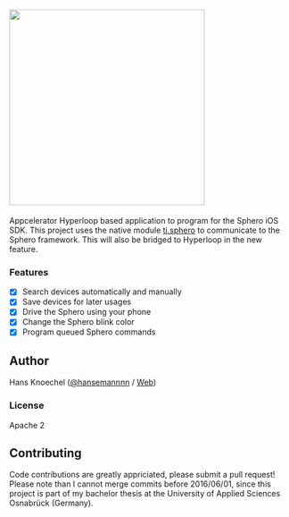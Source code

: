 # <img src="http://abload.de/img/sphero-logolds8n.png" width="350">

Appcelerator Hyperloop based application to program for the Sphero iOS SDK. This project uses the native module [ti.sphero](https://github.com/hansemannn/ti.sphero) to communicate to the Sphero framework. This will also be bridged to Hyperloop in the new feature.

### Features

- [x] Search devices automatically and manually
- [x] Save devices for later usages
- [x] Drive the Sphero using your phone
- [x] Change the Sphero blink color
- [x] Program queued Sphero commands

Author
---------------
Hans Knoechel ([@hansemannnn](https://twitter.com/hansemannnn) / [Web](http://hans-knoechel.de))

### License

Apache 2

Contributing
---------------
Code contributions are greatly appriciated, please submit a pull request! Please note than I cannot merge commits before 2016/06/01, since this project is part of my bachelor thesis at the University of Applied Sciences Osnabrück (Germany).
